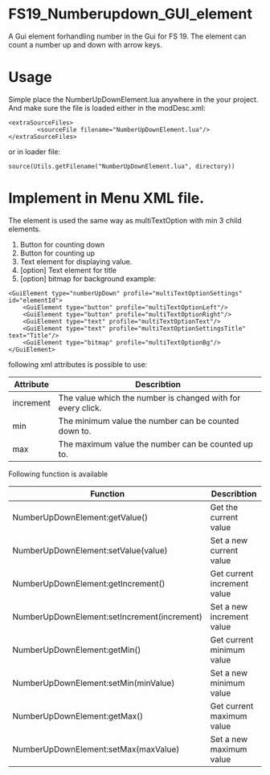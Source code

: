 # FS19_Numberupdown_GUI_element
A Gui element forhandling number in the Gui for FS 19. The element can count a number up and down with arrow keys.

# Usage
Simple place the NumberUpDownElement.lua anywhere in the your project. And make sure the file is loaded 
either in the modDesc.xml:
```
<extraSourceFiles>
        <sourceFile filename="NumberUpDownElement.lua"/>
</extraSourceFiles>
```
or in loader file:
```
source(Utils.getFilename("NumberUpDownElement.lua", directory))
```
# Implement in Menu XML file.
The element is used the same way as multiTextOption with min 3 child elements.
1. Button for counting down
2. Button for counting up
3. Text element for displaying value.
4. \[option] Text element for title
5. \[option] bitmap for background
example:
```
<GuiElement type="numberUpDown" profile="multiTextOptionSettings" id="elementId">
    <GuiElement type="button" profile="multiTextOptionLeft"/>
    <GuiElement type="button" profile="multiTextOptionRight"/>
    <GuiElement type="text" profile="multiTextOptionText"/>
    <GuiElement type="text" profile="multiTextOptionSettingsTitle" text="Title"/>
    <GuiElement type="bitmap" profile="multiTextOptionBg"/> 
</GuiElement>
```
following xml attributes is possible to use:

| Attribute | Describtion |
| --------- | ----------- |
| increment | The value which the number is changed with for every click. |
| min | The minimum value the number can be counted down to. |
| max | The maximum value the number can be counted up to. |

Following function is available

| Function | Describtion |
| ---- | ---- |
| NumberUpDownElement:getValue() | Get the current value |
| NumberUpDownElement:setValue(value) | Set a new current value |
| NumberUpDownElement:getIncrement() | Get current increment value |
| NumberUpDownElement:setIncrement(increment) | Set a new increment value |
| NumberUpDownElement:getMin() | Get current minimum value |
| NumberUpDownElement:setMin(minValue) | Set a new minimum value |
| NumberUpDownElement:getMax() | Get current maximum value |
| NumberUpDownElement:setMax(maxValue) | Set a new maximum value |


